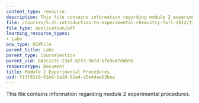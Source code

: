 ```yaml
---
content_type: resource
description: This file contains information regarding module 2 experimental procedures.
file: /courses/5-35-introduction-to-experimental-chemistry-fall-2012/f13f831601b85a1002a4d5e44aa53bea_MIT5_35F12_Module2Experime.pdf
file_type: application/pdf
learning_resource_types:
- Labs
ocw_type: OCWFile
parent_title: Labs
parent_type: CourseSection
parent_uid: 842c2c9c-234f-82f3-567d-bfe9e47ddb9d
resourcetype: Document
title: Module 2 Experimental Procedures
uid: f13f8316-01b8-5a10-02a4-d5e44aa53bea
---
```

This file contains information regarding module 2 experimental procedures.

